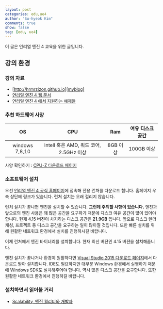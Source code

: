 ```yaml
---
layout: post
categories: edu,ue4
author: "Su-hyeok Kim"
comments: true
show: false
tag: [edu, ue4]
---
```


 이 글은 언리얼 엔진 4 교육을 위한 글입니다.

## 강의 환경

### 강의 자료

 - [http://hrmrzizon.github.io][myblog]
 - [언리얼 엔진 4 웹 문서][ue4-doc]
 - [언리얼 엔진 4 에서 지원하는 예제들][ue4-sample]

### 추천 하드웨어 사양

| OS              | CPU                   | Ram           | 여유 디스크 공간 |
| :----------------:    | :-----------------------:           | :------------------:  | :----------------: |
| windows 7,8,10  | Intell 혹은 AMD, 쿼드 코어, 2.5GHz 이상 | 8GB 이상       | 100GB 이상 |


 사양 확인하기 : [CPU-Z 다운로드 페이지][cpuz-down]

### 소프트웨어 설치

우선 [언리얼 엔진 4 공식 홈페이지][ue4-offical]에 접속해 전용 런쳐를 다운로드 합니다. 홈페이지 우측 상단에 링크가 있습니다. 런처 설치는 오래 걸리지 않습니다.

런처 설치가 끝나면 엔진을 설치할 수 있습니다. __그런데 주의할 사항이 있습니다.__ 엔진과 앞으로의 엔진 사용은 꽤 많은 공간을 요구하기 때문에 디스크 여유 공간이 많이 있어야 합니다. 현재 4.15 버젼이 차지하는 디스크 공간은 __21.9GB__ 입니다. 앞으로 디스크 렌더 캐싱, 프로젝트 등 디스크 공간을 요구하는 일이 많아질 것입니다. 또한 빠른 설치를 위해 원활한 네트워크 환경에서 설치를 진행하시길 바랍니다.

이제 런처에서 엔진 바이너리를 설치합니다. 현재 최신 버젼인 4.15 버젼을 설치해줍니다.

엔진 설치가 끝나거나 환경이 원활하다면 [Visual Studio 2015 다운로드 페이지][vs2015-down]에서 다운로드 받아 설치합니다. IDE도 필요하지만 대부분 Windows 환경에서 실행하기 때문에 Windows SDK도 설치해주어야 합니다. 역시 많은 디스크 공간을 요구합니다. 또한 원활한 네트워크 환경에서 진행하길 바랍니다.

### 설치하면서 읽어볼 거리

 - [Scalability, 엔진 퀄리티와 개발자][ue4-scalability]

[myblog]: http://hrmrzizon.github.io
[ue4-offical]: https://www.unrealengine.com/ko
[ue4-doc]: https://docs.unrealengine.com/latest/KOR/index.html
[ue4-sample]: https://docs.unrealengine.com/latest/KOR/Resources/index.html
[cpuz-down]: http://www.cpuid.com/softwares/cpu-z.html
[vs2015-down]: https://www.visualstudio.com/ko/downloads/
[ue4-scalability]: https://docs.unrealengine.com/latest/KOR/Engine/Performance/Scalability/ScalabilityAndYou/index.html
